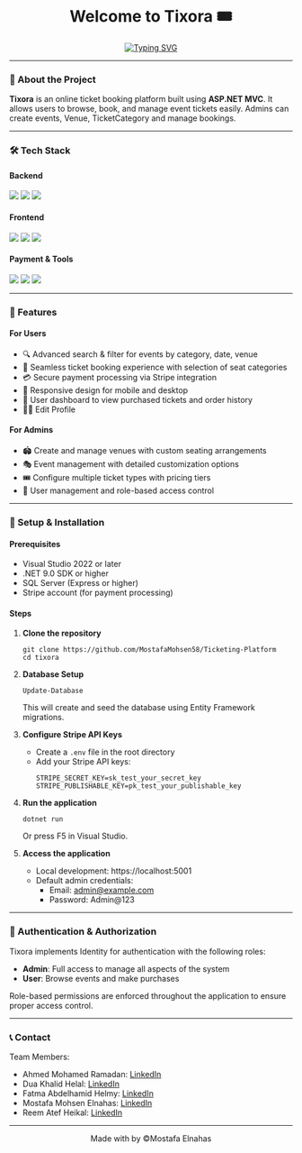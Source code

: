 # <div align="center">Welcome to Tixora 🎟️</div>

<!-- Typing effect for a cool introduction -->
<p align="center">
  <a href="https://git.io/typing-svg">
    <img src="https://readme-typing-svg.herokuapp.com?font=Fira+Code&pause=1000&color=F75C7E&center=true&vCenter=true&width=435&lines=Tixora+Ticketing+Platform;Built+with+ASP.NET+MVC+%2B+Stripe;Book+Events+Online+Easily!" alt="Typing SVG" />
  </a>
</p>

---
### 👋 About the Project
**Tixora** is an online ticket booking platform built using **ASP.NET MVC**. It allows users to browse, book, and manage event tickets easily. Admins can create events, Venue, TicketCategory and manage bookings.

---
### 🛠️ Tech Stack
#### Backend
<p align="left">
  <img src="https://img.shields.io/badge/C%23-239120?style=for-the-badge&logo=c-sharp&logoColor=white" />
  <img src="https://img.shields.io/badge/ASP.NET_MVC-5C2D91?style=for-the-badge&logo=dotnet&logoColor=white" />
  <img src="https://img.shields.io/badge/Entity_Framework-68217A?style=for-the-badge&logo=entity-framework&logoColor=white" />
</p>

#### Frontend
<p align="left">
  <img src="https://img.shields.io/badge/HTML5-E34F26?style=for-the-badge&logo=html5&logoColor=white" />
  <img src="https://img.shields.io/badge/CSS3-1572B6?style=for-the-badge&logo=css3&logoColor=white" />
  <img src="https://img.shields.io/badge/Bootstrap-563D7C?style=for-the-badge&logo=bootstrap&logoColor=white" />
</p>

#### Payment & Tools
<p align="left">
  <img src="https://img.shields.io/badge/Stripe-6772E5?style=for-the-badge&logo=stripe&logoColor=white" />
  <img src="https://img.shields.io/badge/SQL_Server-CC2927?style=for-the-badge&logo=microsoft-sql-server&logoColor=white" />
  <img src="https://img.shields.io/badge/Visual_Studio-5C2D91?style=for-the-badge&logo=visual-studio&logoColor=white" />
</p>

---

### 🚀 Features

#### For Users
- 🔍 Advanced search & filter for events by category, date, venue
- 🎫 Seamless ticket booking experience with selection of seat categories
- 💳 Secure payment processing via Stripe integration
- 📱 Responsive design for mobile and desktop
- 🎁 User dashboard to view purchased tickets and order history
- 👨‍💼 Edit Profile 

#### For Admins
- 🏟️ Create and manage venues with custom seating arrangements
- 🎭 Event management with detailed customization options
- 🎟️ Configure multiple ticket types with pricing tiers
- 👥 User management and role-based access control

---
### 🔧 Setup & Installation

#### Prerequisites
- Visual Studio 2022 or later
- .NET 9.0 SDK or higher
- SQL Server (Express or higher)
- Stripe account (for payment processing)

#### Steps
1. **Clone the repository**
   ```
   git clone https://github.com/MostafaMohsen58/Ticketing-Platform
   cd tixora
   ```

2. **Database Setup**
   ```
   Update-Database
   ```
   This will create and seed the database using Entity Framework migrations.

3. **Configure Stripe API Keys**
   - Create a `.env` file in the root directory
   - Add your Stripe API keys:
     ```
     STRIPE_SECRET_KEY=sk_test_your_secret_key
     STRIPE_PUBLISHABLE_KEY=pk_test_your_publishable_key
     ```

4. **Run the application**
   ```
   dotnet run
   ```
   Or press F5 in Visual Studio.

5. **Access the application**
   - Local development: https://localhost:5001
   - Default admin credentials:
     - Email: admin@example.com
     - Password: Admin@123

---

### 🔐 Authentication & Authorization

Tixora implements Identity for authentication with the following roles:
- **Admin**: Full access to manage all aspects of the system
- **User**: Browse events and make purchases

Role-based permissions are enforced throughout the application to ensure proper access control.

---
### 📞 Contact

Team Members:


- Ahmed Mohamed Ramadan: [LinkedIn](https://www.linkedin.com/in/ahmed-ramadan-28333423a/)
- Dua Khalid Helal: [LinkedIn](https://www.linkedin.com/in/helaldua74/)
- Fatma Abdelhamid Helmy: [LinkedIn](https://www.linkedin.com/in/fatma-abdelhameed-9738821bb/)
- Mostafa Mohsen Elnahas: [LinkedIn](https://www.linkedin.com/in/mostafa-elnahas/)
- Reem Atef Heikal: [LinkedIn](http://www.linkedin.com/in/reem-heikal)




---
<p align="center">
  Made with by ©️Mostafa Elnahas
</p>
